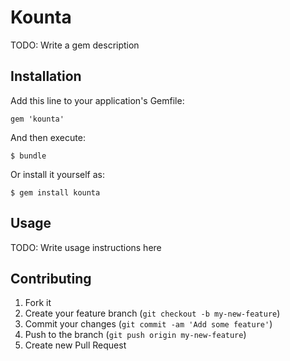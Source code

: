 # Kounta

TODO: Write a gem description

## Installation

Add this line to your application's Gemfile:

    gem 'kounta'

And then execute:

    $ bundle

Or install it yourself as:

    $ gem install kounta

## Usage

TODO: Write usage instructions here

## Contributing

1. Fork it
2. Create your feature branch (`git checkout -b my-new-feature`)
3. Commit your changes (`git commit -am 'Add some feature'`)
4. Push to the branch (`git push origin my-new-feature`)
5. Create new Pull Request
